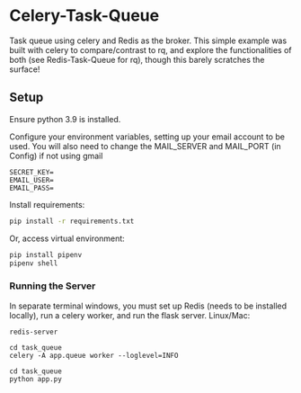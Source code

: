 # Celery-Task-Queue
Task queue using celery and Redis as the broker. This simple example was built with celery to compare/contrast to rq, and explore the functionalities of both (see Redis-Task-Queue for rq), though this barely scratches the surface!

## Setup
Ensure python 3.9 is installed.

Configure your environment variables, setting up your email account to be used. You will also need to change the MAIL_SERVER and MAIL_PORT (in Config) if not using gmail
```
SECRET_KEY=
EMAIL_USER=
EMAIL_PASS=
```

Install requirements:
```bash
pip install -r requirements.txt
```

Or, access virtual environment:
```bash
pip install pipenv
pipenv shell
```

### Running the Server
In separate terminal windows, you must set up Redis (needs to be installed locally), run a celery worker, and run the flask server.
Linux/Mac:
```
redis-server
```

```
cd task_queue
celery -A app.queue worker --loglevel=INFO
```

```
cd task_queue
python app.py
```

